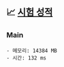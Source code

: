 ## 📈 [시험 성적](https://www.acmicpc.net/problem/9498)

### Main

```text
- 메모리: 14384 MB
- 시간: 132 ms
```
